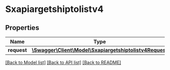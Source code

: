# Sxapiargetshiptolistv4

## Properties
Name | Type | Description | Notes
------------ | ------------- | ------------- | -------------
**request** | [**\Swagger\Client\Model\Sxapiargetshiptolistv4Request**](Sxapiargetshiptolistv4Request.md) |  | [optional] 

[[Back to Model list]](../README.md#documentation-for-models) [[Back to API list]](../README.md#documentation-for-api-endpoints) [[Back to README]](../README.md)



